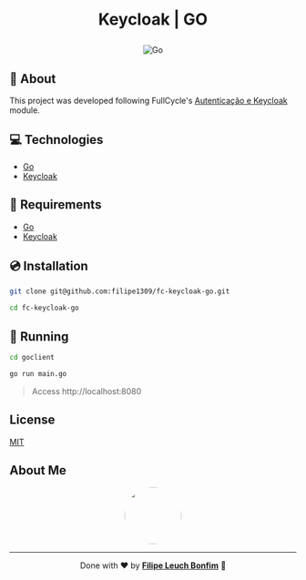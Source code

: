# <p align="center">Keycloak | GO </p>

<p align="center">
    <!-- <img src="https://img.shields.io/badge/Tools-Docker-informational?style=flat-square&logo=docker&color=2496ED" alt="Docker" /> -->
    <img src="https://img.shields.io/badge/Code-Go-informational?style=flat-square&logo=go&color=00ADD8" alt="Go" />
</p>

## 💬 About

This project was developed following FullCycle's [Autenticação e Keycloak](https://portal.code.education/lms/#/180/163/108/conteudos?capitulo=741&conteudo=6436) module.

## :computer: Technologies

- [Go](https://golang.org/)
- [Keycloak](https://www.keycloak.org/)

## :scroll: Requirements

- [Go](https://golang.org/)
- [Keycloak](https://www.keycloak.org/)

<!-- - [Docker](https://www.docker.com/)
- [Docker Compose](https://docs.docker.com/compose/) -->

## :cd: Installation

```sh
git clone git@github.com:filipe1309/fc-keycloak-go.git
```

```sh
cd fc-keycloak-go
```

## :runner: Running

```sh
cd goclient

go run main.go
```

> Access http://localhost:8080

## License

[MIT](https://choosealicense.com/licenses/mit/)

## About Me

<p align="center">
    <a style="font-weight: bold" href="https://www.linkedin.com/in/filipe1309/">
    <img style="border-radius:50%" width="100px; "src="https://avatars.githubusercontent.com/u/2081014?s=60&v=4"/>
    </a>
</p>

---

<p align="center">
    Done with ♥ by <a style="font-weight: bold" href="https://www.linkedin.com/in/filipe1309/">Filipe Leuch Bonfim</a> 🖖
</p>
